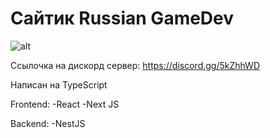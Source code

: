 # Сайтик Russian GameDev
![alt](https://cdn.jsdelivr.net/gh/DamirLut/rgd-web@main/public/rgd.png)

Ссылочка на дискорд сервер: https://discord.gg/5kZhhWD

Написан на TypeScript

Frontend:
  -React
  -Next JS

Backend:
  -NestJS

